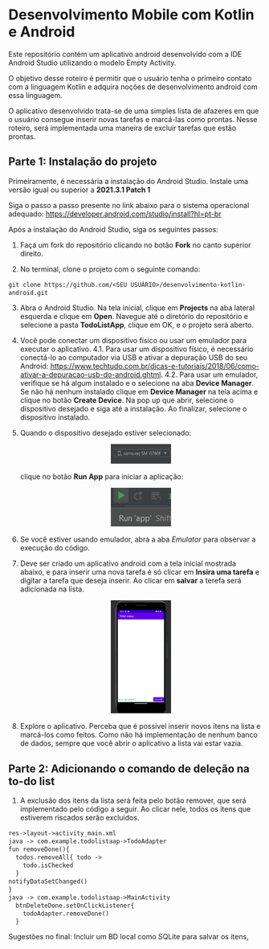 # Desenvolvimento Mobile com Kotlin e Android
Este repositório contém um aplicativo android desenvolvido com a IDE Android Studio utilizando o modelo Empty Activity. 

O objetivo desse roteiro é permitir que o usuário tenha o primeiro contato com a linguagem Kotlin e adquira noções de desenvolvimento android com essa linguagem.

O aplicativo desenvolvido trata-se de uma simples lista de afazeres em que o usuário consegue inserir novas tarefas e marcá-las como prontas. 
Nesse roteiro, será implementada uma maneira de excluir tarefas que estão prontas.

## Parte 1: Instalação do projeto
Primeiramente, é necessária a instalação do Android Studio. Instale uma versão igual ou superior a **2021.3.1 Patch 1**

Siga o passo a passo presente no link abaixo para o sistema operacional adequado:
https://developer.android.com/studio/install?hl=pt-br

Após a instalação do Android Studio, siga os seguintes passos:

1. Faça um fork do repositório clicando no botão **Fork** no canto superior direito.

2. No terminal, clone o projeto com o seguinte comando:

```
git clone https://github.com/<SEU USUÁRIO>/desenvolvimento-kotlin-android.git
```
3. Abra o Android Studio. Na tela inicial, clique em **Projects** na aba lateral esquerda e clique em **Open**. Navegue até o diretório do repositório e selecione a pasta **TodoListApp**, clique em OK, e o projeto será aberto.

4. Você pode conectar um dispositivo físico ou usar um emulador para executar o aplicativo.
  4.1. Para usar um dispositivo físico, é necessário conectá-lo ao computador via USB e ativar a depuração USB do seu Android: https://www.techtudo.com.br/dicas-e-tutoriais/2018/06/como-ativar-a-depuracao-usb-do-android.ghtml.
  4.2.  Para usar um emulador, verifique se há algum instalado e o selecione na aba **Device Manager**.
        Se não há nenhum instalado clique em **Device Manager** na tela acima e clique no botão **Create Device**. Na pop up que abrir, selecione o dispositivo desejado e siga até a instalação. Ao finalizar, selecione o dispositivo instalado.
        
5. Quando o dispositivo desejado estiver selecionado:
   <p align="center">
    <img width="25%" src="https://github.com/Rodrigo-Panta/deseonvolvimento-kotlin-android/blob/main/images/dispositivo-selecionado.png" />
   </p>
   
   clique no botão **Run App** para iniciar a aplicação:
   <p align="center">
    <img width="25%" src="https://github.com/Rodrigo-Panta/deseonvolvimento-kotlin-android/blob/main/images/run-app.png" />
   </p>

6. Se você estiver usando emulador, abra a aba *Emulator* para observar a execução do código.

7. Deve ser criado um aplicativo android com a tela inicial mostrada abaixo, e para inserir uma nova tarefa é só clicar em **Insira uma tarefa**
   e digitar a tarefa que deseja inserir. Ao clicar em **salvar** a terefa será adicionada na lista.
   
   <p align="center">
    <img width="25%" src="https://github.com/Rodrigo-Panta/deseonvolvimento-kotlin-android/blob/main/images/tela-lista.png" />
   </p>

7. Explore o aplicativo. Perceba que é possível inserir novos itens na lista e marcá-los como feitos. Como não há implementação de nenhum banco de dados, sempre que você abrir o aplicativo a lista vai estar vazia.



## Parte 2: Adicionando o comando de deleção na to-do list

1. A exclusão dos itens da lista será feita pelo botão remover, que será implementado pelo código a seguir. Ao clicar nele, todos os itens que estiverem riscados serão excluídos.

```
res->layout->activity_main.xml
java -> com.example.todolistaap->TodoAdapter
fun removeDone(){
  todos.removeAll{ todo ->
    todo.isChecked
  }
notifyDataSetChanged()
}
java -> com.example.todolistaap->MainActivity
  btnDeleteDone.setOnClickListener{
    todoAdapter.removeDone()
  }
```

  

Sugestões no final: Incluir um BD local como SQLite para salvar os itens, 

